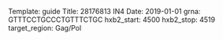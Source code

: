 Template: guide
Title: 28176813 IN4 
Date: 2019-01-01
grna: GTTTCCTGCCCTGTTTCTGC
hxb2_start: 4500
hxb2_stop: 4519
target_region: Gag/Pol
